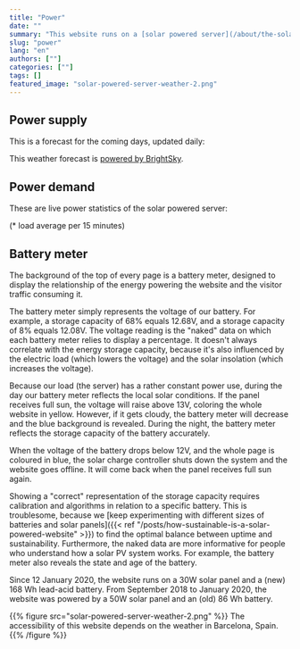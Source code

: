 ```yaml
---
title: "Power"
date: ""
summary: "This website runs on a [solar powered server](/about/the-solar-website) located in San Francisco, and will go off-line during longer periods of bad weather. This page shows live data relating to power supply, power demand, and energy storage."
slug: "power"
lang: "en"
authors: [""]
categories: [""]
tags: []
featured_image: "solar-powered-server-weather-2.png"
---
```


## Power supply

This is a forecast for the coming days, updated daily:
<p class="forecast">
</p>

This weather forecast is [powered by BrightSky](https://brightsky.dev/). 

## Power demand

These are live power statistics of the solar powered server:
<dl id="server">
</dl>

(* load average per 15 minutes)

## Battery meter

The background of the top of every page is a battery meter, designed to display the relationship of the energy powering the website and the visitor traffic consuming it. 

The battery meter simply represents the voltage of our battery. For example, a storage capacity of 68% equals 12.68V, and a storage capacity of 8% equals 12.08V. The voltage reading is the "naked" data on which each battery meter relies to display a percentage. It doesn't always correlate with the energy storage capacity, because it's also influenced by the electric load (which lowers the voltage) and the solar insolation (which increases the voltage).

Because our load (the server) has a rather constant power use, during the day our battery meter reflects the local solar conditions. If the panel receives full sun, the voltage will raise above 13V, coloring the whole website in yellow. However, if it gets cloudy, the battery meter will decrease and the blue background is revealed. During the night, the battery meter reflects the storage capacity of the battery accurately. 

When the voltage of the battery drops below 12V, and the whole page is coloured in blue, the solar charge controller shuts down the system and the website goes offline. It will come back when the panel receives full sun again.

Showing a "correct" representation of the storage capacity requires calibration and algorithms in relation to a specific battery. This is troublesome, because we [keep experimenting with different sizes of batteries and solar panels]({{< ref "/posts/how-sustainable-is-a-solar-powered-website" >}}) to find the optimal balance between uptime and sustainability. Furthermore, the naked data are more informative for people who understand how a solar PV system works. For example, the battery meter also reveals the state and age of the battery.

Since 12 January 2020, the website runs on a 30W solar panel and a (new) 168 Wh lead-acid battery. From September 2018 to January 2020, the website was powered by a 50W solar panel and an (old) 86 Wh battery. 

{{% figure src="solar-powered-server-weather-2.png" %}} The accessibility of this website depends on the weather in Barcelona, Spain. {{% /figure %}}
